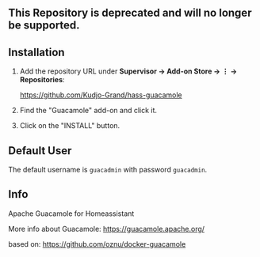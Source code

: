 ## This Repository is deprecated and will no longer be supported.



## Installation
1. Add the repository URL under **Supervisor → Add-on Store → ⋮ → Repositories**:

    https://github.com/Kudjo-Grand/hass-guacamole
2. Find the "Guacamole" add-on and click it.
3. Click on the "INSTALL" button.


## Default User

The default username is `guacadmin` with password `guacadmin`.


## Info

Apache Guacamole for Homeassistant

More info about Guacamole: https://guacamole.apache.org/

based on: https://github.com/oznu/docker-guacamole
